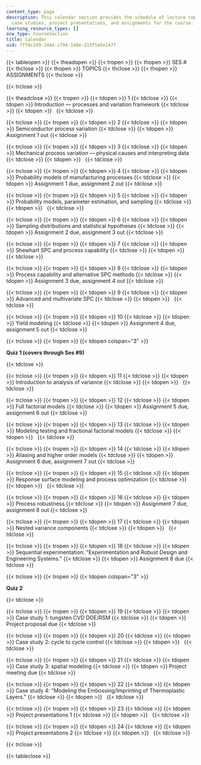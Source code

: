```yaml
---
content_type: page
description: This calendar section provides the schedule of lecture topics, quizzes,
  case studies, project presentations, and assignments for the course.
learning_resource_types: []
ocw_type: CourseSection
title: Calendar
uid: fff4c249-244e-c794-148e-213f5a5e1477
---
```


{{< tableopen >}}
{{< theadopen >}}
{{< tropen >}}
{{< thopen >}}
SES #
{{< thclose >}}
{{< thopen >}}
TOPICS
{{< thclose >}}
{{< thopen >}}
ASSIGNMENTS
{{< thclose >}}

{{< trclose >}}

{{< theadclose >}}
{{< tropen >}}
{{< tdopen >}}
1
{{< tdclose >}}
{{< tdopen >}}
Introduction — processes and variation framework
{{< tdclose >}}
{{< tdopen >}}
 
{{< tdclose >}}

{{< trclose >}}
{{< tropen >}}
{{< tdopen >}}
2
{{< tdclose >}}
{{< tdopen >}}
Semiconductor process variation
{{< tdclose >}}
{{< tdopen >}}
Assignment 1 out
{{< tdclose >}}

{{< trclose >}}
{{< tropen >}}
{{< tdopen >}}
3
{{< tdclose >}}
{{< tdopen >}}
Mechanical process variation — physical causes and interpreting data
{{< tdclose >}}
{{< tdopen >}}
 
{{< tdclose >}}

{{< trclose >}}
{{< tropen >}}
{{< tdopen >}}
4
{{< tdclose >}}
{{< tdopen >}}
Probability models of manufacturing processes
{{< tdclose >}}
{{< tdopen >}}
Assignment 1 due, assignment 2 out
{{< tdclose >}}

{{< trclose >}}
{{< tropen >}}
{{< tdopen >}}
5
{{< tdclose >}}
{{< tdopen >}}
Probability models, parameter estimation, and sampling
{{< tdclose >}}
{{< tdopen >}}
 
{{< tdclose >}}

{{< trclose >}}
{{< tropen >}}
{{< tdopen >}}
6
{{< tdclose >}}
{{< tdopen >}}
Sampling distributions and statistical hypotheses
{{< tdclose >}}
{{< tdopen >}}
Assignment 2 due, assignment 3 out
{{< tdclose >}}

{{< trclose >}}
{{< tropen >}}
{{< tdopen >}}
7
{{< tdclose >}}
{{< tdopen >}}
Shewhart SPC and process capability
{{< tdclose >}}
{{< tdopen >}}
 
{{< tdclose >}}

{{< trclose >}}
{{< tropen >}}
{{< tdopen >}}
8
{{< tdclose >}}
{{< tdopen >}}
Process capability and alternative SPC methods
{{< tdclose >}}
{{< tdopen >}}
Assignment 3 due, assignment 4 out
{{< tdclose >}}

{{< trclose >}}
{{< tropen >}}
{{< tdopen >}}
9
{{< tdclose >}}
{{< tdopen >}}
Advanced and multivariate SPC
{{< tdclose >}}
{{< tdopen >}}
 
{{< tdclose >}}

{{< trclose >}}
{{< tropen >}}
{{< tdopen >}}
10
{{< tdclose >}}
{{< tdopen >}}
Yield modeling
{{< tdclose >}}
{{< tdopen >}}
Assignment 4 due, assignment 5 out
{{< tdclose >}}

{{< trclose >}}
{{< tropen >}}
{{< tdopen colspan="3" >}}


**Quiz 1 (covers through Ses #9)**


{{< tdclose >}}

{{< trclose >}}
{{< tropen >}}
{{< tdopen >}}
11
{{< tdclose >}}
{{< tdopen >}}
Introduction to analysis of variance
{{< tdclose >}}
{{< tdopen >}}
 
{{< tdclose >}}

{{< trclose >}}
{{< tropen >}}
{{< tdopen >}}
12
{{< tdclose >}}
{{< tdopen >}}
Full factorial models
{{< tdclose >}}
{{< tdopen >}}
Assignment 5 due, assignment 6 out
{{< tdclose >}}

{{< trclose >}}
{{< tropen >}}
{{< tdopen >}}
13
{{< tdclose >}}
{{< tdopen >}}
Modeling testing and fractional factorial models
{{< tdclose >}}
{{< tdopen >}}
 
{{< tdclose >}}

{{< trclose >}}
{{< tropen >}}
{{< tdopen >}}
14
{{< tdclose >}}
{{< tdopen >}}
Aliasing and higher order models
{{< tdclose >}}
{{< tdopen >}}
Assignment 6 due, assignment 7 out
{{< tdclose >}}

{{< trclose >}}
{{< tropen >}}
{{< tdopen >}}
15
{{< tdclose >}}
{{< tdopen >}}
Response surface modeling and process optimization
{{< tdclose >}}
{{< tdopen >}}
 
{{< tdclose >}}

{{< trclose >}}
{{< tropen >}}
{{< tdopen >}}
16
{{< tdclose >}}
{{< tdopen >}}
Process robustness
{{< tdclose >}}
{{< tdopen >}}
Assignment 7 due, assignment 8 out
{{< tdclose >}}

{{< trclose >}}
{{< tropen >}}
{{< tdopen >}}
17
{{< tdclose >}}
{{< tdopen >}}
Nested variance components
{{< tdclose >}}
{{< tdopen >}}
 
{{< tdclose >}}

{{< trclose >}}
{{< tropen >}}
{{< tdopen >}}
18
{{< tdclose >}}
{{< tdopen >}}
Sequential experimentation: "Experimentation and Robust Design and Engineering Systems."
{{< tdclose >}}
{{< tdopen >}}
Assignment 8 due
{{< tdclose >}}

{{< trclose >}}
{{< tropen >}}
{{< tdopen colspan="3" >}}


**Quiz 2**


{{< tdclose >}}

{{< trclose >}}
{{< tropen >}}
{{< tdopen >}}
19
{{< tdclose >}}
{{< tdopen >}}
Case study 1: tungsten CVD DOE/RSM
{{< tdclose >}}
{{< tdopen >}}
Project proposal due
{{< tdclose >}}

{{< trclose >}}
{{< tropen >}}
{{< tdopen >}}
20
{{< tdclose >}}
{{< tdopen >}}
Case study 2: cycle to cycle control
{{< tdclose >}}
{{< tdopen >}}
 
{{< tdclose >}}

{{< trclose >}}
{{< tropen >}}
{{< tdopen >}}
21
{{< tdclose >}}
{{< tdopen >}}
Case study 3: spatial modeling
{{< tdclose >}}
{{< tdopen >}}
Project meeting due
{{< tdclose >}}

{{< trclose >}}
{{< tropen >}}
{{< tdopen >}}
22
{{< tdclose >}}
{{< tdopen >}}
Case study 4: "Modeling the Embossing/Imprinting of Thermoplastic Layers."
{{< tdclose >}}
{{< tdopen >}}
 
{{< tdclose >}}

{{< trclose >}}
{{< tropen >}}
{{< tdopen >}}
23
{{< tdclose >}}
{{< tdopen >}}
Project presentations 1
{{< tdclose >}}
{{< tdopen >}}
 
{{< tdclose >}}

{{< trclose >}}
{{< tropen >}}
{{< tdopen >}}
24
{{< tdclose >}}
{{< tdopen >}}
Project presentations 2
{{< tdclose >}}
{{< tdopen >}}
 
{{< tdclose >}}

{{< trclose >}}

{{< tableclose >}}